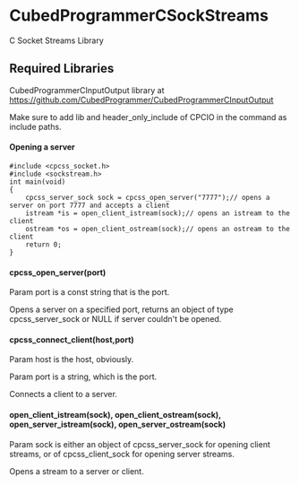 # CubedProgrammerCSockStreams
C Socket Streams Library
## Required Libraries
CubedProgrammerCInputOutput library at https://github.com/CubedProgrammer/CubedProgrammerCInputOutput

Make sure to add lib and header_only_include of CPCIO in the command as include paths.
#### Opening a server
```
#include <cpcss_socket.h>
#include <sockstream.h>
int main(void)
{
    cpcss_server_sock sock = cpcss_open_server("7777");// opens a server on port 7777 and accepts a client
    istream *is = open_client_istream(sock);// opens an istream to the client
    ostream *os = open_client_ostream(sock);// opens an ostream to the client
    return 0;
}
```

#### cpcss_open_server(port)
Param port is a const string that is the port.

Opens a server on a specified port, returns an object of type cpcss_server_sock or NULL if server couldn't be opened.
#### cpcss_connect_client(host,port)
Param host is the host, obviously.

Param port is a string, which is the port.

Connects a client to a server.
#### open_client_istream(sock), open_client_ostream(sock), open_server_istream(sock), open_server_ostream(sock)
Param sock is either an object of cpcss_server_sock for opening client streams, or of cpcss_client_sock for opening server streams.

Opens a stream to a server or client.
